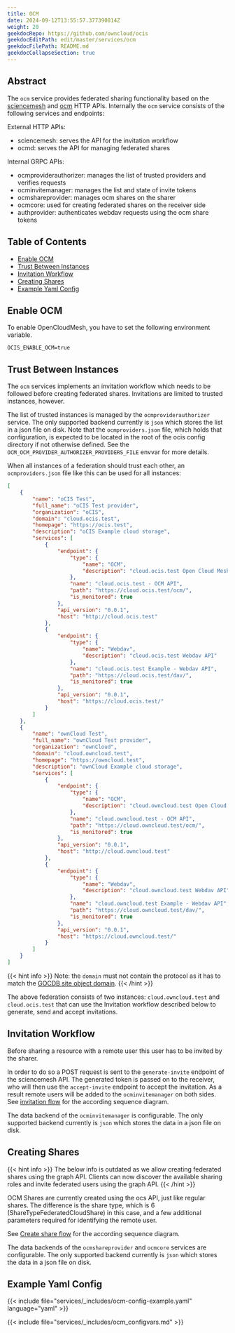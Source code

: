 ```yaml
---
title: OCM
date: 2024-09-12T13:55:57.377390814Z
weight: 20
geekdocRepo: https://github.com/owncloud/ocis
geekdocEditPath: edit/master/services/ocm
geekdocFilePath: README.md
geekdocCollapseSection: true
---
```


<!-- Do not edit this file, it is autogenerated. Edit the service README.md instead -->

## Abstract


The `ocm` service provides federated sharing functionality based on the [sciencemesh](https://sciencemesh.io/) and [ocm](https://github.com/cs3org/OCM-API) HTTP APIs. Internally the `ocm` service consists of the following services and endpoints:

External HTTP APIs:
* sciencemesh: serves the API for the invitation workflow
* ocmd: serves the API for managing federated shares

Internal GRPC APIs:
* ocmproviderauthorizer: manages the list of trusted providers and verifies requests
* ocminvitemanager: manages the list and state of invite tokens
* ocmshareprovider: manages ocm shares on the sharer
* ocmcore: used for creating federated shares on the receiver side
* authprovider: authenticates webdav requests using the ocm share tokens


## Table of Contents

* [Enable OCM](#enable-ocm)
* [Trust Between Instances](#trust-between-instances)
* [Invitation Workflow](#invitation-workflow)
* [Creating Shares](#creating-shares)
* [Example Yaml Config](#example-yaml-config)

## Enable OCM

To enable OpenCloudMesh, you have to set the following environment variable.

```console
OCIS_ENABLE_OCM=true
```

## Trust Between Instances

The `ocm` services implements an invitation workflow which needs to be followed before creating federated shares. Invitations are limited to trusted instances, however.

The list of trusted instances is managed by the `ocmproviderauthorizer` service. The only supported backend currently is `json` which stores the list in a json file on disk. Note that the `ocmproviders.json` file, which holds that configuration, is expected to be located in the root of the ocis config directory if not otherwise defined. See the `OCM_OCM_PROVIDER_AUTHORIZER_PROVIDERS_FILE` envvar for more details.

When all instances of a federation should trust each other, an `ocmproviders.json` file like this can be used for all instances:
```json
[
    {
        "name": "oCIS Test",
        "full_name": "oCIS Test provider",
        "organization": "oCIS",
        "domain": "cloud.ocis.test",
        "homepage": "https://ocis.test",
        "description": "oCIS Example cloud storage",
        "services": [
            {
                "endpoint": {
                    "type": {
                        "name": "OCM",
                        "description": "cloud.ocis.test Open Cloud Mesh API"
                    },
                    "name": "cloud.ocis.test - OCM API",
                    "path": "https://cloud.ocis.test/ocm/",
                    "is_monitored": true
                },
                "api_version": "0.0.1",
                "host": "http://cloud.ocis.test"
            },
            {
                "endpoint": {
                    "type": {
                        "name": "Webdav",
                        "description": "cloud.ocis.test Webdav API"
                    },
                    "name": "cloud.ocis.test Example - Webdav API",
                    "path": "https://cloud.ocis.test/dav/",
                    "is_monitored": true
                },
                "api_version": "0.0.1",
                "host": "https://cloud.ocis.test/"
            }
        ]
    },
    {
        "name": "ownCloud Test",
        "full_name": "ownCloud Test provider",
        "organization": "ownCloud",
        "domain": "cloud.owncloud.test",
        "homepage": "https://owncloud.test",
        "description": "ownCloud Example cloud storage",
        "services": [
            {
                "endpoint": {
                    "type": {
                        "name": "OCM",
                        "description": "cloud.owncloud.test Open Cloud Mesh API"
                    },
                    "name": "cloud.owncloud.test - OCM API",
                    "path": "https://cloud.owncloud.test/ocm/",
                    "is_monitored": true
                },
                "api_version": "0.0.1",
                "host": "http://cloud.owncloud.test"
            },
            {
                "endpoint": {
                    "type": {
                        "name": "Webdav",
                        "description": "cloud.owncloud.test Webdav API"
                    },
                    "name": "cloud.owncloud.test Example - Webdav API",
                    "path": "https://cloud.owncloud.test/dav/",
                    "is_monitored": true
                },
                "api_version": "0.0.1",
                "host": "https://cloud.owncloud.test/"
            }
        ]
    }
]
```

{{< hint info >}}
Note: the `domain` must not contain the protocol as it has to match the [GOCDB site object domain](https://developer.sciencemesh.io/docs/technical-documentation/central-database/#site-object).
{{< /hint >}}

The above federation consists of two instances: `cloud.owncloud.test` and `cloud.ocis.test` that can use the Invitation workflow described below to generate, send and accept invitations.

## Invitation Workflow

Before sharing a resource with a remote user this user has to be invited by the sharer.

In order to do so a POST request is sent to the `generate-invite` endpoint of the sciencemesh API. The generated token is passed on to the receiver, who will then use the `accept-invite` endpoint to accept the invitation. As a result remote users will be added to the `ocminvitemanager` on both sides. See [invitation flow](invitation_flow) for the according sequence diagram.

The data backend of the `ocminvitemanager` is configurable. The only supported backend currently is `json` which stores the data in a json file on disk.

## Creating Shares

{{< hint info >}}
The below info is outdated as we allow creating federated shares using the graph API. Clients can now discover the available sharing roles and invite federated users using the graph API.
{{< /hint >}}

OCM Shares are currently created using the ocs API, just like regular shares. The difference is the share type, which is 6 (ShareTypeFederatedCloudShare) in this case, and a few additional parameters required for identifying the remote user.

See [Create share flow](create_share_flow) for the according sequence diagram.

The data backends of the `ocmshareprovider` and `ocmcore` services are configurable. The only supported backend currently is `json` which stores the data in a json file on disk.
## Example Yaml Config
{{< include file="services/_includes/ocm-config-example.yaml"  language="yaml" >}}

{{< include file="services/_includes/ocm_configvars.md" >}}

